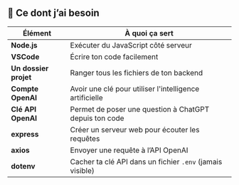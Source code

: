 
## 🧱 Ce dont j’ai besoin

| Élément            | À quoi ça sert                                               |
|--------------------|--------------------------------------------------------------|
| **Node.js**        | Exécuter du JavaScript côté serveur                          |
| **VSCode**         | Écrire ton code facilement                                   |
| **Un dossier projet** | Ranger tous les fichiers de ton backend                     |
| **Compte OpenAI**  | Avoir une clé pour utiliser l'intelligence artificielle      |
| **Clé API OpenAI** | Permet de poser une question à ChatGPT depuis ton code       |
| **express**        | Créer un serveur web pour écouter les requêtes               |
| **axios**          | Envoyer une requête à l’API OpenAI                           |
| **dotenv**         | Cacher ta clé API dans un fichier `.env` (jamais visible)    |
